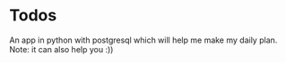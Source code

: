 # Todos
An app in python with postgresql which will help me make my daily plan. Note: it can also help you :))
